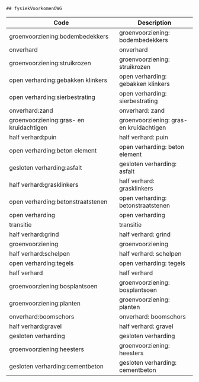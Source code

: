 	## fysiekVoorkomenOWG			
				
|	Code	|	Description	|
|	---	|	---	|
|	groenvoorziening:bodembedekkers	|	groenvoorziening: bodembedekkers	|
|	onverhard	|	onverhard	|
|	groenvoorziening:struikrozen	|	groenvoorziening: struikrozen	|
|	open verharding:gebakken klinkers	|	open verharding: gebakken klinkers	|
|	open verharding:sierbestrating	|	open verharding: sierbestrating	|
|	onverhard:zand	|	onverhard: zand	|
|	groenvoorziening:gras- en kruidachtigen	|	groenvoorziening: gras- en kruidachtigen	|
|	half verhard:puin	|	half verhard: puin	|
|	open verharding:beton element	|	open verharding: beton element	|
|	gesloten verharding:asfalt	|	gesloten verharding: asfalt	|
|	half verhard:grasklinkers	|	half verhard: grasklinkers	|
|	open verharding:betonstraatstenen	|	open verharding: betonstraatstenen	|
|	open verharding	|	open verharding	|
|	transitie	|	transitie	|
|	half verhard:grind	|	half verhard: grind	|
|	groenvoorziening	|	groenvoorziening	|
|	half verhard:schelpen	|	half verhard: schelpen	|
|	open verharding:tegels	|	open verharding: tegels	|
|	half verhard	|	half verhard	|
|	groenvoorziening:bosplantsoen	|	groenvoorziening: bosplantsoen	|
|	groenvoorziening:planten	|	groenvoorziening: planten	|
|	onverhard:boomschors	|	onverhard: boomschors	|
|	half verhard:gravel	|	half verhard: gravel	|
|	gesloten verharding	|	gesloten verharding	|
|	groenvoorziening:heesters	|	groenvoorziening: heesters	|
|	gesloten verharding:cementbeton	|	gesloten verharding: cementbeton	|
